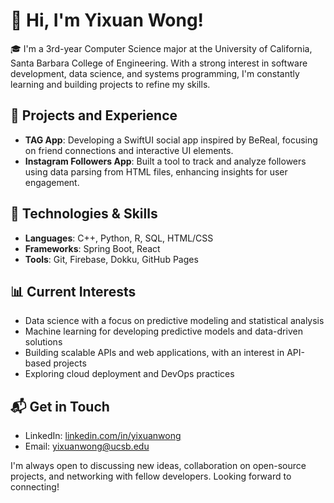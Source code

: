 # 👋 Hi, I'm Yixuan Wong!

🎓 I'm a 3rd-year Computer Science major at the University of California, Santa Barbara College of Engineering. With a strong interest in software development, data science, and systems programming, I'm constantly learning and building projects to refine my skills.

## 💼 Projects and Experience

- **TAG App**: Developing a SwiftUI social app inspired by BeReal, focusing on friend connections and interactive UI elements.
- **Instagram Followers App**: Built a tool to track and analyze followers using data parsing from HTML files, enhancing insights for user engagement.
  
## 🔧 Technologies & Skills

- **Languages**: C++, Python, R, SQL, HTML/CSS
- **Frameworks**: Spring Boot, React
- **Tools**: Git, Firebase, Dokku, GitHub Pages

## 📊 Current Interests

- Data science with a focus on predictive modeling and statistical analysis
- Machine learning for developing predictive models and data-driven solutions
- Building scalable APIs and web applications, with an interest in API-based projects
- Exploring cloud deployment and DevOps practices

## 📬 Get in Touch

- LinkedIn: [linkedin.com/in/yixuanwong](https://linkedin.com/in/yixuanwong)
- Email: yixuanwong@ucsb.edu

I'm always open to discussing new ideas, collaboration on open-source projects, and networking with fellow developers. Looking forward to connecting!
